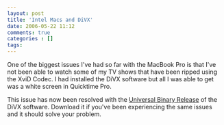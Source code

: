 ```yaml
---
layout: post
title: 'Intel Macs and DiVX'
date: 2006-05-22 11:12
comments: true
categories : []
tags:
---
```

One of the biggest issues I've had so far with the MacBook Pro is that I've not been able to watch some of my TV shows that have been ripped using the XviD Codec. I had installed the DiVX software but all I was able to get was a white screen in Quicktime Pro.

This issue has now been resolved with the <a href="http://community.divx.com/labs/viewEntry.php?id=157&cid=3">Universal Binary Release</a> of the DiVX software.  Download it if you've been experiencing the same issues and it should solve your problem.



